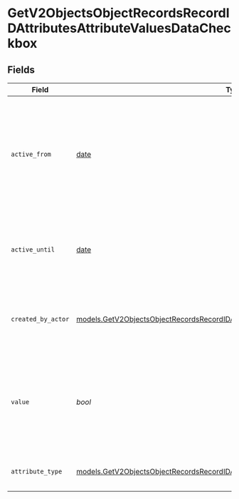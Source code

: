 # GetV2ObjectsObjectRecordsRecordIDAttributesAttributeValuesDataCheckbox


## Fields

| Field                                                                                                                                                                                  | Type                                                                                                                                                                                   | Required                                                                                                                                                                               | Description                                                                                                                                                                            | Example                                                                                                                                                                                |
| -------------------------------------------------------------------------------------------------------------------------------------------------------------------------------------- | -------------------------------------------------------------------------------------------------------------------------------------------------------------------------------------- | -------------------------------------------------------------------------------------------------------------------------------------------------------------------------------------- | -------------------------------------------------------------------------------------------------------------------------------------------------------------------------------------- | -------------------------------------------------------------------------------------------------------------------------------------------------------------------------------------- |
| `active_from`                                                                                                                                                                          | [date](https://docs.python.org/3/library/datetime.html#date-objects)                                                                                                                   | :heavy_check_mark:                                                                                                                                                                     | The point in time at which this value was made "active". `active_from` can be considered roughly analogous to `created_at`.                                                            | 2023-01-01T15:00:00.000000000Z                                                                                                                                                         |
| `active_until`                                                                                                                                                                         | [date](https://docs.python.org/3/library/datetime.html#date-objects)                                                                                                                   | :heavy_check_mark:                                                                                                                                                                     | The point in time at which this value was deactivated. If `null`, the value is active.                                                                                                 | 2023-01-01T15:00:00.000000000Z                                                                                                                                                         |
| `created_by_actor`                                                                                                                                                                     | [models.GetV2ObjectsObjectRecordsRecordIDAttributesAttributeValuesCreatedByActor2](../models/getv2objectsobjectrecordsrecordidattributesattributevaluescreatedbyactor2.md)             | :heavy_check_mark:                                                                                                                                                                     | The actor that created this value.                                                                                                                                                     | {<br/>"type": "workspace-member",<br/>"id": "50cf242c-7fa3-4cad-87d0-75b1af71c57b"<br/>}                                                                                               |
| `value`                                                                                                                                                                                | *bool*                                                                                                                                                                                 | :heavy_check_mark:                                                                                                                                                                     | A boolean representing whether the checkbox is checked or not. The string values 'true' and 'false' are also accepted.                                                                 | true                                                                                                                                                                                   |
| `attribute_type`                                                                                                                                                                       | [models.GetV2ObjectsObjectRecordsRecordIDAttributesAttributeValuesAttributeTypeCheckbox](../models/getv2objectsobjectrecordsrecordidattributesattributevaluesattributetypecheckbox.md) | :heavy_check_mark:                                                                                                                                                                     | The attribute type of the value.                                                                                                                                                       | checkbox                                                                                                                                                                               |